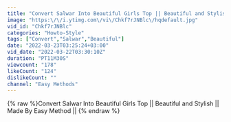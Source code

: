 ```yaml
---
title: "Convert Salwar Into Beautiful Girls Top || Beautiful and Stylish || Made By Easy Method ||"
image: "https:\/\/i.ytimg.com\/vi\/Chkf7rJNBlc\/hqdefault.jpg"
vid_id: "Chkf7rJNBlc"
categories: "Howto-Style"
tags: ["Convert","Salwar","Beautiful"]
date: "2022-03-23T03:25:24+03:00"
vid_date: "2022-03-22T03:30:10Z"
duration: "PT11M30S"
viewcount: "178"
likeCount: "124"
dislikeCount: ""
channel: "Easy Methods"
---
```

{% raw %}Convert Salwar Into Beautiful Girls Top || Beautiful and Stylish || Made By Easy Method || {% endraw %}

